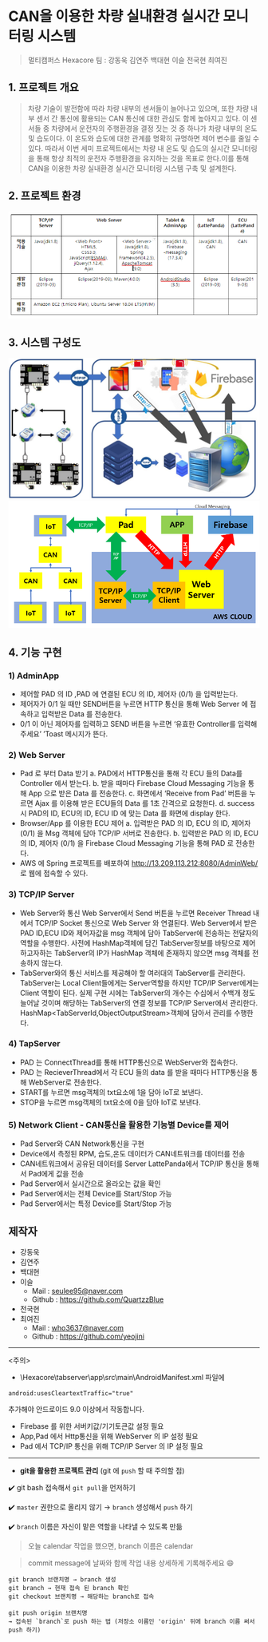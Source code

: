 # CAN을 이용한 차량 실내환경 실시간 모니터링 시스템
> 멀티캠퍼스 Hexacore 팀 : 강동욱 김연주 백대현 이슬 전국현 최여진

## 1. 프로젝트 개요
>차량 기술이 발전함에 따라 차량 내부의 센서들이 늘어나고 있으며, 또한 차량 내부 센서 간 통신에 활용되는 CAN 통신에 대한 관심도 함께 높아지고 있다. 이 센서들 중 차량에서 운전자의 주행환경을 결정 짓는 것 중 하나가 차량 내부의 온도 및 습도이다. 이 온도와 습도에 대한 관계를 명확히 규명하면 제어 변수를 줄일 수 있다. 따라서 이번 세미 프로젝트에서는 차량 내 온도 및 습도의 실시간 모니터링을 통해 항상 최적의 운전자 주행환경을 유지하는 것을 목표로 한다.이를 통해 CAN을 이용한 차량 실내환경 실시간 모니터링 시스템 구축 및 설계한다.

## 2. 프로젝트 환경

![stack](./IMG/stack.PNG)

## 3. 시스템 구성도  


![structure2](./IMG/structure2.jpg)
![structure](./IMG/stack2.png)

## 4. 기능 구현
### 1) AdminApp
- 제어할 PAD 의 ID ,PAD 에 연결된 ECU 의 ID, 제어자 (0/1) 을 입력받는다.
- 제어자가 0/1 일 때만 SEND버튼을 누르면 HTTP 통신을 통해 Web Server 에 접속하고 입력받은 Data 를 전송한다.
- 0/1 이 아닌 제어자를 입력하고 SEND 버튼을 누르면 ‘유효한 Controller를 입력해 주세요’ ’Toast 메시지가 뜬다.

### 2) Web Server
- Pad 로 부터 Data 받기
a. PAD에서 HTTP통신을 통해 각 ECU 들의 Data를 Controller 에서 받는다.
b. 받을 때마다 Firebase Cloud Messaging 기능을 통해 App 으로 받은 Data 를 전송한다.
c. 화면에서 ‘Receive from Pad’ 버튼을 누르면 Ajax 를 이용해 받은 ECU들의 Data 를 1초 간격으로 요청한다. 
d. success 시 PAD의 ID, ECU의 ID, ECU ID 에 맞는 Data 를 화면에 display 한다.
- Browser/App 를 이용한 ECU 제어
a. 입력받은 PAD 의 ID, ECU 의 ID, 제어자 (0/1) 을  Msg 객체에 담아 TCP/IP 서버로 전송한다.
b. 입력받은 PAD 의 ID, ECU 의 ID, 제어자 (0/1) 을 Firebase Cloud Messaging 기능을 통해 PAD 로 전송한다.
- AWS 에 Spring 프로젝트를 배포하여 http://13.209.113.212:8080/AdminWeb/ 로 웹에 접속할 수 있다. 

### 3) TCP/IP Server
- Web Server와 통신
Web Server에서 Send 버튼을 누르면 Receiver Thread 내에서 TCP/IP Socket 통신으로 Web Server 와 연결된다. Web Server에서 받은 PAD ID,ECU ID와 제어자값을 msg 객체에 담아 TabServer에 전송하는 전달자의 역할을 수행한다. 사전에 HashMap객체에 담긴 TabServer정보를 바탕으로 제어하고자하는 TabServer의 IP가 HashMap 객체에 존재하지 않으면 msg 객체를 전송하지 않는다. 
- TabServer와의 통신
서비스를 제공해야 할 여러대의 TabServer를 관리한다. TabServer는 Local Client들에게는 Server역할을 하지만 TCP/IP Server에게는 Client 역할이 된다. 실제 구현 시에는 TabServer의 개수는 수십에서 수백개 정도 늘어날 것이며 해당하는 TabServer의 연결 정보를 TCP/IP Server에서 관리한다. HashMap<TabServerId,ObjectOutputStream>객체에 담아서 관리를 수행한다.

### 4) TapServer
- PAD 는 ConnectThread를 통해 HTTP통신으로 WebServer와 접속한다.
- PAD 는 RecieverThread에서 각 ECU 들의 data 를 받을 때마다 HTTP통신을 통해 WebServer로 전송한다.  
- START를 누르면 msg객체의 txt요소에 1을 담아 IoT로 보낸다.
- STOP을 누르면 msg객체의 txt요소에 0을 담아 IoT로 보낸다.

### 5) Network Client - CAN통신을 활용한 기능별 Device를 제어
- Pad Server와 CAN Network통신을 구현
- Device에서 측정된 RPM, 습도,온도 데이터가 CAN네트워크를 데이터를 전송
- CAN네트워크에서 공유된 데이터를 Server LattePanda에서 TCP/IP 통신을 통해서 Pad에게 값을 전송
- Pad Server에서 실시간으로 올라오는 값을 확인
- Pad Server에서는 전체 Device를 Start/Stop 가능
- Pad Server에서는 특정 Device를 Start/Stop 가능





## 제작자

- 강동욱 
- 김연주
- 백대현 
- 이슬 
  - Mail : seulee95@naver.com
  - Github : https://github.com/QuartzzBlue
- 전국현 
- 최여진
  - Mail : who3637@naver.com
  - Github : https://github.com/yeojini

---
<주의>
- \Hexacore\tabserver\app\src\main\AndroidManifest.xml 파일에
```
android:usesCleartextTraffic="true"
```

추가해야 안드로이드 9.0 이상에서 작동합니다.
- Firebase 를 위한 서버키값/기기토큰값 설정 필요
- App,Pad 에서 Http통신을 위해 WebServer 의 IP 설정 필요
- Pad 에서 TCP/IP 통신을 위해 TCP/IP Server 의 IP 설정 필요

---

- **git을 활용한 프로젝트 관리** (git 에 `push` 할 때 주의할 점)​

✔️ git bash 접속해서 `git pull`을 먼저하기

✔️ `master` 권한으로 올리지 않기 → `branch` 생성해서 `push` 하기

✔️ `branch` 이름은 자신이 맡은 역할을 나타낼 수 있도록 만듦

> 오늘 calendar 작업을 했으면, branch 이름은 calendar

> commit message에 날짜와 함께 작업 내용 상세하게 기록해주세요 😄

    git branch 브랜치명 → branch 생성
    git branch → 현재 접속 된 branch 확인
    git checkout 브랜치명 → 해당하는 branch로 접속
    
    git push origin 브랜치명
    → 접속된 `branch`로 push 하는 법 (저장소 이름인 'origin' 뒤에 branch 이름 써서 push 하기)
